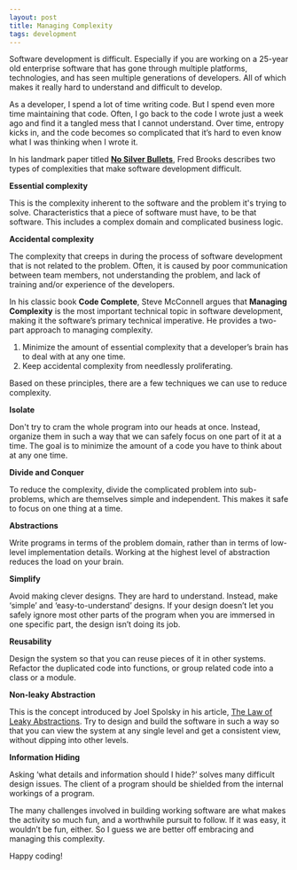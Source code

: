 ```yaml
---
layout: post
title: Managing Complexity
tags: development
---
```


Software development is difficult. Especially if you are working on a 25-year old enterprise software that has gone through multiple platforms, technologies, and has seen multiple generations of developers. All of which makes it really hard to understand and difficult to develop. 

As a developer, I spend a lot of time writing code. But I spend even more time maintaining that code. Often, I go back to the code I wrote just a week ago and find it a tangled mess that I cannot understand. Over time, entropy kicks in, and the code becomes so complicated that it’s hard to even know what I was thinking when I wrote it.

In his landmark paper titled [**No Silver Bullets**](https://ieeexplore.ieee.org/document/1663532), Fred Brooks describes two types of complexities that make software development difficult. 

**Essential complexity**

This is the complexity inherent to the software and the problem it's trying to solve. Characteristics that a piece of software must have, to be that software. This includes a complex domain and complicated business logic.

**Accidental complexity**

The complexity that creeps in during the process of software development that is not related to the problem. Often, it is caused by poor communication between team members, not understanding the problem, and lack of training and/or experience of the developers. 

In his classic book **Code Complete**, Steve McConnell argues that **Managing Complexity** is the most important technical topic in software development, making it the software’s primary technical imperative. He provides a two-part approach to managing complexity.



1. Minimize the amount of essential complexity that a developer’s brain has to deal with at any one time. 
2. Keep accidental complexity from needlessly proliferating.

Based on these principles, there are a few techniques we can use to reduce complexity.

**Isolate**

Don't try to cram the whole program into our heads at once. Instead, organize them in such a way that we can safely focus on one part of it at a time. The goal is to minimize the amount of a code you have to think about at any one time.

**Divide and Conquer**

To reduce the complexity, divide the complicated problem into sub-problems, which are themselves simple and independent. This makes it safe to focus on one thing at a time.

**Abstractions**

Write programs in terms of the problem domain, rather than in terms of low-level implementation details. Working at the highest level of abstraction reduces the load on your brain.

**Simplify**

Avoid making clever designs. They are hard to understand. Instead, make ‘simple’ and ‘easy-to-understand’ designs. If your design doesn’t let you safely ignore most other parts of the program when you are immersed in one specific part, the design isn’t doing its job.

**Reusability**

Design the system so that you can reuse pieces of it in other systems. Refactor the duplicated code into functions, or group related code into a class or a module. 

**Non-leaky Abstraction**

This is the concept introduced by Joel Spolsky in his article, [The Law of Leaky Abstractions](https://www.joelonsoftware.com/2002/11/11/the-law-of-leaky-abstractions/). Try to design and build the software in such a way so that you can view the system at any single level and get a consistent view, without dipping into other levels.

**Information Hiding**

Asking ‘what details and information should I hide?’ solves many difficult design issues. The client of a program should be shielded from the internal workings of a program. 

The many challenges involved in building working software are what makes the activity so much fun, and a worthwhile pursuit to follow. If it was easy, it wouldn’t be fun, either. So I guess we are better off embracing and managing this complexity. 

Happy coding!



